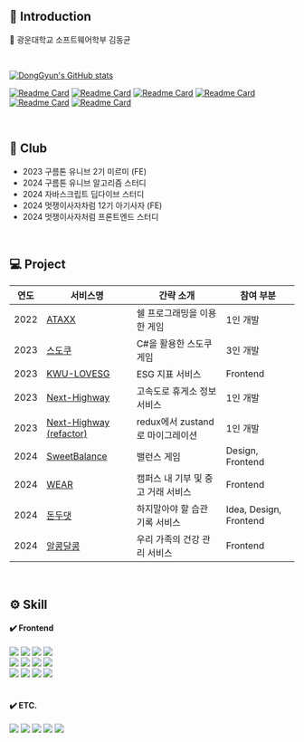 ## 📒 Introduction
📌 광운대학교 소프트웨어학부 김동균

<br />

[![DongGyun's GitHub stats](https://github-readme-stats.vercel.app/api?username=KimDongGyun23&count_private=true&show_icons=true)](https://github.com/anuraghazra/github-readme-stats)

[![Readme Card](https://github-readme-stats.vercel.app/api/pin/?username=KimDongGyun23&repo=WEAR&theme=one_dark_pro)](https://github.com/KimDongGyun23/WEAR)
[![Readme Card](https://github-readme-stats.vercel.app/api/pin/?username=KimDongGyun23&repo=Dont-Do-That&theme=one_dark_pro)](https://github.com/KimDongGyun23/Dont-Do-That)
[![Readme Card](https://github-readme-stats.vercel.app/api/pin/?username=KimDongGyun23&repo=alkong-dalkong&theme=one_dark_pro)](https://github.com/KimDongGyun23/alkong-dalkong)
[![Readme Card](https://github-readme-stats.vercel.app/api/pin/?username=KimDongGyun23&repo=next-highway-zustand&theme=one_dark_pro)](https://github.com/KimDongGyun23/next-highway-zustand)
[![Readme Card](https://github-readme-stats.vercel.app/api/pin/?username=KimDongGyun23&repo=SweetBal&theme=one_dark_pro)](https://github.com/KimDongGyun23/SweetBal)
[![Readme Card](https://github-readme-stats.vercel.app/api/pin/?username=KimDongGyun23&repo=ESG-Frontend&theme=one_dark_pro)](https://github.com/KimDongGyun23/ESG-Frontend)



<br/>

## 💭 Club
- 2023 구름톤 유니브 2기 미르미 (FE)
- 2024 구름톤 유니브 알고리즘 스터디
- 2024 자바스크립트 딥다이브 스터디
- 2024 멋쟁이사자차럼 12기 아기사자 (FE)
- 2024 멋쟁이사자처럼 프론트엔드 스터디

<br/>

## 💻 Project
| 연도 | 서비스명 | 간략 소개 | 참여 부분 | 
|---|---|---|---|
| 2022 | <a href="https://github.com/KimDongGyun23/Linux-Programming">ATAXX</a>  |  쉘 프로그래밍을 이용한 게임 | 1인 개발 |
| 2023 | <a href="https://github.com/KimDongGyun23/C-Programing">스도쿠</a>  |  C#을 활용한 스도쿠 게임 | 3인 개발 |
| 2023 | <a href="https://github.com/KWU-ESG/esg-frontend-react">KWU-LOVESG</a>  |  ESG 지표 서비스  |  Frontend |
| 2023 | <a href="https://github.com/KimDongGyun23/next-highway">Next-Highway</a>  |  고속도로 휴게소 정보 서비스  |  1인 개발 |
| 2023 | <a href="https://github.com/KimDongGyun23/next-highway-zustand">Next-Highway (refactor)</a>  |  redux에서 zustand로 마이그레이션  |  1인 개발 |
| 2024 | <a href="https://github.com/KimDongGyun23/SweetBal">SweetBalance</a>  |  밸런스 게임  |  Design, Frontend |
| 2024 | <a href="https://github.com/KimDongGyun23/WEAR">WEAR</a>  |  캠퍼스 내 기부 및 중고 거래 서비스  |  Frontend |
| 2024 | <a href="https://github.com/KimDongGyun23/Dont-Do-That">돈두댓</a>  |  하지말아야 할 습관 기록 서비스  |  Idea, Design, Frontend |
| 2024 | <a href="https://github.com/KimDongGyun23/alkong-dalkong">알콩달콩</a>  |  우리 가족의 건강 관리 서비스  |  Frontend |

<br/>

## ⚙️ Skill    
#### ✔️ Frontend
<div>
  <div>
    <img src="https://img.shields.io/badge/javascript-F7DF1E?style=for-the-badge&logo=javascript&logoColor=white" />
    <img src="https://img.shields.io/badge/typescript-3178C6?style=for-the-badge&logo=typescript&logoColor=white" />
    <img src="https://img.shields.io/badge/React-20232a.svg?style=for-the-badge&logo=react&logoColor=61DAFB" />
    <img src="https://img.shields.io/badge/Next.js-000000?style=for-the-badge&logo=Next.js&logoColor=white" />
  </div>
  <div>
    <img src="https://img.shields.io/badge/reactquery-FF4154?style=for-the-badge&logo=reactquery&logoColor=white" />
    <img src="https://img.shields.io/badge/recoil-3578E5?style=for-the-badge&logo=recoil&logoColor=white" />
    <img src="https://img.shields.io/badge/zustand-black?style=for-the-badge&logo=zustand&logoColor=white" />
    <img src="https://img.shields.io/badge/redux-764ABC?style=for-the-badge&logo=redux&logoColor=white" />
  </div>
  <div>
    <img src="https://img.shields.io/badge/styledcomponents-DB7093?style=for-the-badge&logo=styledcomponents&logoColor=white" />
    <img src="https://img.shields.io/badge/tailwindcss-06B6D4?style=for-the-badge&logo=tailwindcss&logoColor=white" />
    <img src="https://img.shields.io/badge/sass-CC6699?style=for-the-badge&logo=sass&logoColor=white" />
    <img src="https://img.shields.io/badge/cssmodules-CC6699?style=for-the-badge&logo=cssmodules&logoColor=white" />
  </div>
</div>

<br/>

#### ✔️ ETC.
<div>
  <img src="https://img.shields.io/badge/firebase-DD2C00?style=for-the-badge&logo=firebase&logoColor=white" />
  <img src="https://img.shields.io/badge/notion-000000?style=for-the-badge&logo=notion&logoColor=white" />
  <img src="https://img.shields.io/badge/discord-5865F2?style=for-the-badge&logo=discord&logoColor=white" />
  <img src="https://img.shields.io/badge/Postman-FF6C37?style=for-the-badge&logo=Postman&logoColor=white" />
  <img src="https://img.shields.io/badge/figma-F24E1E?style=for-the-badge&logo=figma&logoColor=white" /> 
</div>
